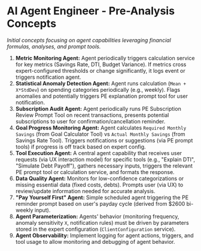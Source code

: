 # AI Agent Engineer - Pre-Analysis Concepts

*Initial concepts focusing on agent capabilities leveraging financial formulas, analyses, and prompt tools.*

1.  **Metric Monitoring Agent:** Agent periodically triggers calculation service for key metrics (Savings Rate, DTI, Budget Variance). If metrics cross expert-configured thresholds or change significantly, it logs event or triggers notification agent.
2.  **Statistical Anomaly Detection Agent:** Agent runs calculation (`Mean + X*StdDev`) on spending categories periodically (e.g., weekly). Flags anomalies and potentially triggers PE explanation prompt tool for user notification.
3.  **Subscription Audit Agent:** Agent periodically runs PE Subscription Review Prompt Tool on recent transactions, presents potential subscriptions to user for confirmation/cancellation reminder.
4.  **Goal Progress Monitoring Agent:** Agent calculates `Required Monthly Savings` (from Goal Calculator Tool) vs `Actual Monthly Savings` (from Savings Rate Tool). Triggers notifications or suggestions (via PE prompt tools) if progress is off track based on expert config.
5.  **Tool Execution Agent:** A central agent capability that receives user requests (via UX interaction model) for specific tools (e.g., "Explain DTI", "Simulate Debt Payoff"), gathers necessary inputs, triggers the relevant PE prompt tool or calculation service, and formats the response.
6.  **Data Quality Agent:** Monitors for low-confidence categorizations or missing essential data (fixed costs, debts). Prompts user (via UX) to review/update information needed for accurate analysis.
7.  **"Pay Yourself First" Agent:** Simple scheduled agent triggering the PE reminder prompt based on user's payday cycle (derived from $2600 bi-weekly input).
8.  **Agent Parameterization:** Agents' behavior (monitoring frequency, anomaly sensitivity `X`, notification rules) must be driven by parameters stored in the expert configuration (`ClientConfiguration` service).
9.  **Agent Observability:** Implement logging for agent actions, triggers, and tool usage to allow monitoring and debugging of agent behavior. 